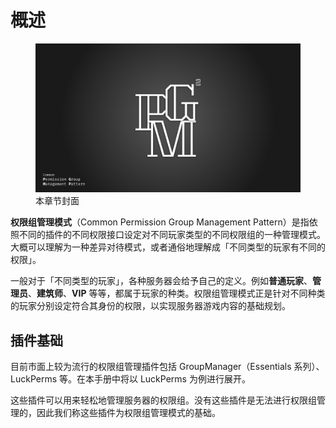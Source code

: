 # 概述

<figure>
<img src="../assets/image/banner-cpgmp.png"/>
<figcaption>本章节封面</figcaption>
</figure>

**权限组管理模式**（Common Permission Group Management Pattern）是指依照不同的插件的不同权限接口设定对不同玩家类型的不同权限组的一种管理模式。大概可以理解为一种差异对待模式，或者通俗地理解成「不同类型的玩家有不同的权限」。

一般对于「不同类型的玩家」，各种服务器会给予自己的定义。例如**普通玩家**、**管理员**、**建筑师**、**VIP** 等等，都属于玩家的种类。权限组管理模式正是针对不同种类的玩家分别设定符合其身份的权限，以实现服务器游戏内容的基础规划。

## 插件基础

目前市面上较为流行的权限组管理插件包括 GroupManager（Essentials 系列）、LuckPerms 等。在本手册中将以 LuckPerms 为例进行展开。

这些插件可以用来轻松地管理服务器的权限组。没有这些插件是无法进行权限组管理的，因此我们称这些插件为权限组管理模式的基础。